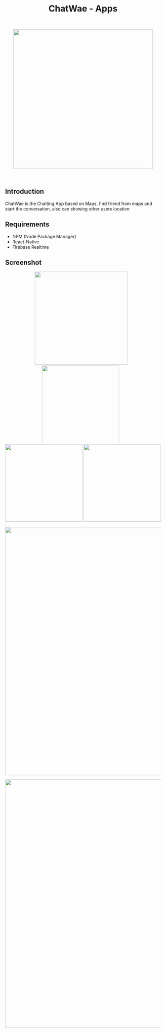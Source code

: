<h1 align="center">ChatWae - Apps</h1><br/>

<p align="center">
  <img src="https://user-images.githubusercontent.com/52324743/66672306-2dd2ae00-ec88-11e9-9319-f4bb56f402fb.png" width="450"/>
</p>

<br/>


## Introduction

ChatWae is the Chatting App based on Maps, find friend from maps and start the conversation, also can showing other users location


## Requirements
  - NPM (Node Package Manager)
  - React-Native
  - Firebase Realtime
 
## Screenshot
  <p align="center">
    <span>
      <img src="https://user-images.githubusercontent.com/52324743/66672673-0af4c980-ec89-11e9-9deb-33269487a3cb.jpg" width="300px" />&nbsp;&nbsp;&nbsp;
      <img src="https://user-images.githubusercontent.com/52324743/66672738-2bbd1f00-ec89-11e9-9156-917f8d38efb3.png" width="250px" />
      &nbsp;&nbsp;&nbsp;
      <img src="https://user-images.githubusercontent.com/52324743/66672907-a8e89400-ec89-11e9-8a2d-d896ce314f07.png" width="250px" />
      <img src="https://user-images.githubusercontent.com/52324743/66672997-dc2b2300-ec89-11e9-9ee8-c2707c9f3704.png" width="250px" />
    </span>
    
  </p>
  <p align="center">
    <span>
       <img src="https://user-images.githubusercontent.com/52324743/65372096-b23b9d80-dc95-11e9-8e7f-31c712898bce.jpg" width="800px" />
    </span>
  </p>
  <p align="center">
    <span>
       <img src="https://user-images.githubusercontent.com/52324743/65372174-b320ff00-dc96-11e9-9729-ee4e07744324.JPG" width="800px" />
    </span>
  </p>
